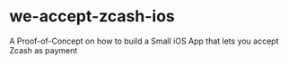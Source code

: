 # we-accept-zcash-ios
A Proof-of-Concept on how to build a Small iOS App that lets you accept Zcash as payment
